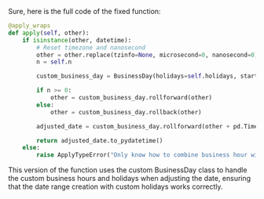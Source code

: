 Sure, here is the full code of the fixed function:

```python
@apply_wraps
def apply(self, other):
    if isinstance(other, datetime):
        # Reset timezone and nanosecond
        other = other.replace(tzinfo=None, microsecond=0, nanosecond=0)
        n = self.n

        custom_business_day = BusinessDay(holidays=self.holidays, start=self.start, end=self.end)

        if n >= 0:
            other = custom_business_day.rollforward(other)
        else:
            other = custom_business_day.rollback(other)

        adjusted_date = custom_business_day.rollforward(other + pd.Timedelta(minutes=n))

        return adjusted_date.to_pydatetime()
    else:
        raise ApplyTypeError("Only know how to combine business hour with datetime")
```

This version of the function uses the custom BusinessDay class to handle the custom business hours and holidays when adjusting the date, ensuring that the date range creation with custom holidays works correctly.